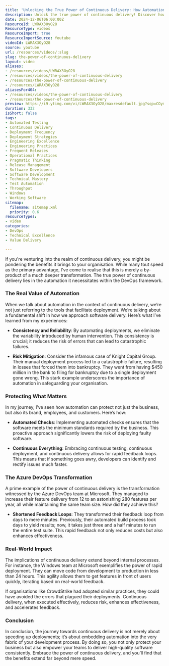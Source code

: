 ```yaml
---
title: 'Unlocking the True Power of Continuous Delivery: How Automation Transforms Software Development'
description: Unlock the true power of continuous delivery! Discover how automation transforms software delivery, mitigates risks, and boosts efficiency in your organisation.
date: 2024-12-06T06:00:00Z
ResourceId: LWRAX3OyO28
ResourceType: videos
ResourceImport: true
ResourceImportSource: Youtube
videoId: LWRAX3OyO28
source: youtube
url: /resources/videos/:slug
slug: the-power-of-continuous-delivery
layout: video
aliases:
- /resources/videos/LWRAX3OyO28
- /resources/videos/the-power-of-continuous-delivery
- /resources/the-power-of-continuous-delivery
- /resources/LWRAX3OyO28
aliasesFor404:
- /resources/videos/the-power-of-continuous-delivery
- /resources/the-power-of-continuous-delivery
preview: https://i9.ytimg.com/vi/LWRAX3OyO28/maxresdefault.jpg?sqp=COymp7oG&rs=AOn4CLCWLD4Vo4EZ6b8ciR_RqJZImwnb7w
duration: 332
isShort: false
tags:
- Automated Testing
- Continuous Delivery
- Deployment Frequency
- Deployment Strategies
- Engineering Excellence
- Engineering Practices
- Frequent Releases
- Operational Practices
- Pragmatic Thinking
- Release Management
- Software Developers
- Software Development
- Technical Mastery
- Test Automation
- Throughput
- Windows
- Working Software
sitemap:
  filename: sitemap.xml
  priority: 0.6
resourceTypes:
- video
categories:
- DevOps
- Technical Excellence
- Value Delivery

---
```

If you're venturing into the realm of continuous delivery, you might be pondering the benefits it brings to your organisation. While many tout speed as the primary advantage, I’ve come to realise that this is merely a by-product of a much deeper transformation. The true power of continuous delivery lies in the automation it necessitates within the DevOps framework. 

### The Real Value of Automation

When we talk about automation in the context of continuous delivery, we’re not just referring to the tools that facilitate deployment. We’re talking about a fundamental shift in how we approach software delivery. Here’s what I’ve learned from my experiences:

- **Consistency and Reliability**: By automating deployments, we eliminate the variability introduced by human intervention. This consistency is crucial; it reduces the risk of errors that can lead to catastrophic failures.
  
- **Risk Mitigation**: Consider the infamous case of Knight Capital Group. Their manual deployment process led to a catastrophic failure, resulting in losses that forced them into bankruptcy. They went from having $450 million in the bank to filing for bankruptcy due to a single deployment gone wrong. This stark example underscores the importance of automation in safeguarding your organisation.

### Protecting What Matters

In my journey, I’ve seen how automation can protect not just the business, but also its brand, employees, and customers. Here’s how:

- **Automated Checks**: Implementing automated checks ensures that the software meets the minimum standards required by the business. This proactive approach significantly lowers the risk of deploying faulty software.

- **Continuous Everything**: Embracing continuous testing, continuous deployment, and continuous delivery allows for rapid feedback loops. This means that if something goes awry, developers can identify and rectify issues much faster.

### The Azure DevOps Transformation

A prime example of the power of continuous delivery is the transformation witnessed by the Azure DevOps team at Microsoft. They managed to increase their feature delivery from 12 to an astonishing 280 features per year, all while maintaining the same team size. How did they achieve this? 

- **Shortened Feedback Loops**: They transformed their feedback loop from days to mere minutes. Previously, their automated build process took days to yield results; now, it takes just three and a half minutes to run the entire test suite. This rapid feedback not only reduces costs but also enhances effectiveness.

### Real-World Impact

The implications of continuous delivery extend beyond internal processes. For instance, the Windows team at Microsoft exemplifies the power of rapid deployment. They can move code from development to production in less than 24 hours. This agility allows them to get features in front of users quickly, iterating based on real-world feedback.

If organisations like CrowdStrike had adopted similar practices, they could have avoided the errors that plagued their deployments. Continuous delivery, when executed effectively, reduces risk, enhances effectiveness, and accelerates feedback.

### Conclusion

In conclusion, the journey towards continuous delivery is not merely about speeding up deployments; it’s about embedding automation into the very fabric of your development process. By doing so, you not only protect your business but also empower your teams to deliver high-quality software consistently. Embrace the power of continuous delivery, and you’ll find that the benefits extend far beyond mere speed.
